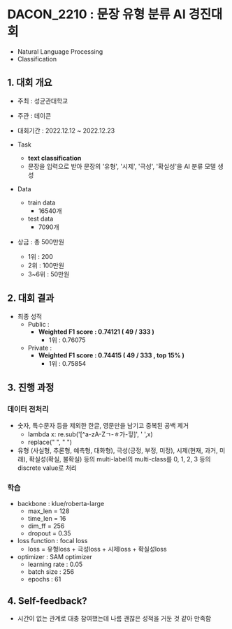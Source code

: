 # DACON_2210 : 문장 유형 분류 AI 경진대회
- Natural Language Processing  
- Classification  


## 1. 대회 개요
- 주최 : 성균관대학교
- 주관 : 데이콘
- 대회기간 : 2022.12.12 ~ 2022.12.23
- Task
    - **text classification**
    - 문장을 입력으로 받아 문장의 '유형', '시제', '극성', '확실성'을 AI 분류 모델 생성
- Data
    - train data
        - 16540개
    - test data
        - 7090개

- 상금 : 총 500만원
    - 1위 : 200
    - 2위 : 100만원
    - 3~6위 : 50만원

## 2. 대회 결과
- 최종 성적
    - Public  :
        - **Weighted F1 score : 0.74121  ( 49 / 333 )**
            - 1위 : 0.76075
    - Private :
        - **Weighted F1 score : 0.74415  ( 49 / 333 , top 15% )**
            - 1위 : 0.75854

## 3. 진행 과정
### 데이터 전처리
- 숫자, 특수문자 등을 제외한 한글, 영문만을 남기고 중복된 공백 제거
    - lambda x: re.sub('[^a-zA-Zㄱ-ㅎ가-힣]', ' ',x)  
    - replace("  ", " ")  
- 유형 (사실형, 추론형, 예측형, 대화형), 극성(긍정, 부정, 미정), 시제(현재, 과거, 미래), 확실성(확실, 불확실) 등의 multi-label의 multi-class를 0, 1, 2, 3 등의 discrete value로 처리

### 학습
- backbone : klue/roberta-large  
    - max_len = 128  
    - time_len = 16  
    - dim_ff = 256  
    - dropout = 0.35   
- loss function : focal loss  
    - loss = 유형loss + 극성loss + 시제loss + 확실성loss
- optimizer : SAM optimizer  
    - learning rate : 0.05  
    - batch size : 256  
    - epochs : 61  

## 4. Self-feedback?
- 시간이 없는 관계로 대충 참여했는데 나름 괜찮은 성적을 거둔 것 같아 만족함
